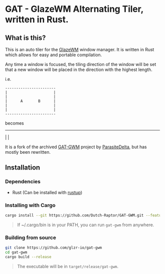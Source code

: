 # GAT - GlazeWM Alternating Tiler, written in Rust.

## What is this?
This is an auto tiler for the [GlazeWM](https://github.com/glzr-io/glazewm) window manager. It is written in Rust
which allows for easy and portable compilation.

Any time a window is focused, the tiling direction of the window will be set that a new window will be placed in the
direction with the highest length. 

i.e.

```
-----------------------
|                     |
|                     |
|      A       B      |
|                     |
|                     |
-----------------------
```
becomes

-----------------------
|                     |

It is a fork of the archived [GAT-GWM](https://github.com/ParasiteDelta/GAT-GWM) project by [ParasiteDelta](https://github.com/ParasiteDelta), but has mostly been rewritten.

## Installation

### Dependencies

- Rust (Can be installed with [rustup](https://rustup.rs/))

### Installing with Cargo

```bash
cargo install --git https://github.com/Dutch-Raptor/GAT-GWM.git --features=no_console
```

> If ~/.cargo/bin is in your PATH, you can run `gat-gwm` from anywhere.

### Building from source

```bash
git clone https://github.com/glzr-io/gat-gwm
cd gat-gwm
cargo build --release
```

> The executable will be in `target/release/gat-gwm`.